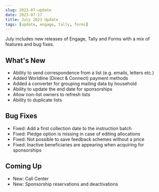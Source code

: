 ```yaml
---
slug: 2023-07-update
date: 2023-07-27
title: July 2023 Update
tags: [update, engage, tally, forms]
---
```


July includes new releases of Engage, Tally and Forms with a mix of features and bug fixes. 

<!--truncate-->

## What's New

- Ability to send correspondence from a list (e.g. emails, letters etc.)
- Added Worldline (Direct & Connect) payment methods
- Added a converter for grouping mailing data by household
- Ability to update the end date for sponsorships
- Allow non-list owners to refresh lists
- Ability to duplicate lists

## Bug Fixes

- Fixed: Add a first collection date to the instruction batch
- Fixed: Pledge option is missing in case of editing allocations 
- Fixed: Not possible to save feedback schemes without a price
- Fixed: Inactive beneficiaries are appearing when acquiring for sponsorships 

## Coming Up

- New: Call Center
- New: Sponsorship reservations and deactivations